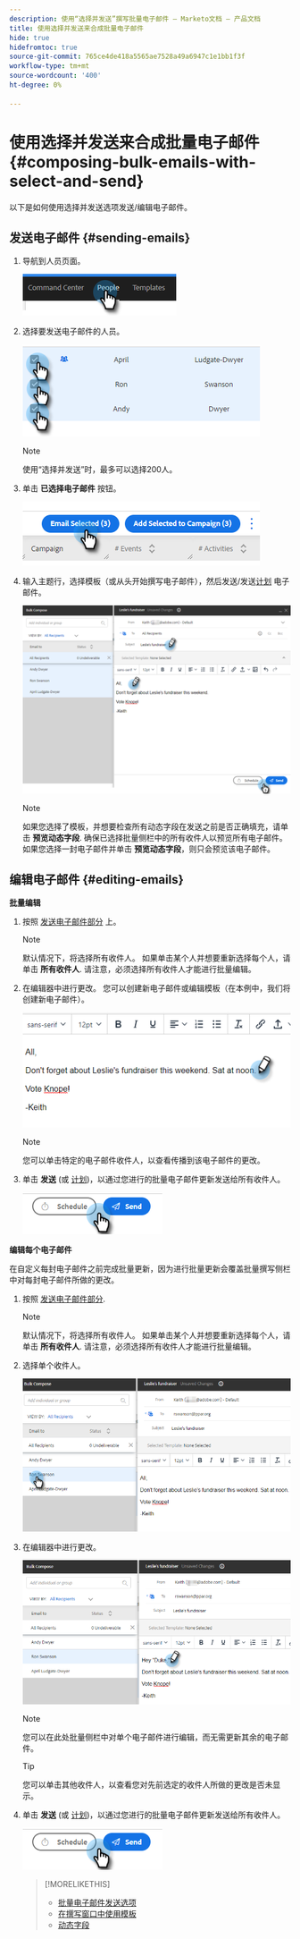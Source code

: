 ```yaml
---
description: 使用“选择并发送”撰写批量电子邮件 — Marketo文档 — 产品文档
title: 使用选择并发送来合成批量电子邮件
hide: true
hidefromtoc: true
source-git-commit: 765ce4de418a5565ae7528a49a6947c1e1bb1f3f
workflow-type: tm+mt
source-wordcount: '400'
ht-degree: 0%

---
```


# 使用选择并发送来合成批量电子邮件 {#composing-bulk-emails-with-select-and-send}

以下是如何使用选择并发送选项发送/编辑电子邮件。

## 发送电子邮件 {#sending-emails}

1. 导航到人员页面。

   ![](assets/composing-bulk-emails-with-select-and-send-1.png)

1. 选择要发送电子邮件的人员。

   ![](assets/composing-bulk-emails-with-select-and-send-2.png)

   >[!NOTE]
   >
   >使用“选择并发送”时，最多可以选择200人。

1. 单击 **已选择电子邮件** 按钮。

   ![](assets/composing-bulk-emails-with-select-and-send-3.png)

1. 输入主题行，选择模板（或从头开始撰写电子邮件），然后发送/发送[计划](/help/marketo/product-docs/marketo-sales-connect/email/using-the-compose-window/scheduling-an-email.md) 电子邮件。

   ![](assets/composing-bulk-emails-with-select-and-send-4.png)

   >[!NOTE]
   >
   >如果您选择了模板，并想要检查所有动态字段在发送之前是否正确填充，请单击 **预览动态字段**. 确保已选择批量侧栏中的所有收件人以预览所有电子邮件。 如果您选择一封电子邮件并单击 **预览动态字段**，则只会预览该电子邮件。

## 编辑电子邮件 {#editing-emails}

**批量编辑**

1. 按照 [发送电子邮件部分](#sending-emails) 上。

   >[!NOTE]
   >
   >默认情况下，将选择所有收件人。 如果单击某个人并想要重新选择每个人，请单击 **所有收件人**. 请注意，必须选择所有收件人才能进行批量编辑。

1. 在编辑器中进行更改。 您可以创建新电子邮件或编辑模板（在本例中，我们将创建新电子邮件）。

   ![](assets/composing-bulk-emails-with-select-and-send-5.png)

   >[!NOTE]
   >
   >您可以单击特定的电子邮件收件人，以查看传播到该电子邮件的更改。

1. 单击 **发送** (或 [计划](/help/marketo/product-docs/marketo-sales-connect/email/using-the-compose-window/scheduling-an-email.md))，以通过您进行的批量电子邮件更新发送给所有收件人。

   ![](assets/composing-bulk-emails-with-select-and-send-6.png)

**编辑每个电子邮件**

在自定义每封电子邮件之前完成批量更新，因为进行批量更新会覆盖批量撰写侧栏中对每封电子邮件所做的更改。

1. 按照 [发送电子邮件部分](#sending-emails).

   >[!NOTE]
   >
   >默认情况下，将选择所有收件人。 如果单击某个人并想要重新选择每个人，请单击 **所有收件人**. 请注意，必须选择所有收件人才能进行批量编辑。

1. 选择单个收件人。

   ![](assets/composing-bulk-emails-with-select-and-send-7.png)

1. 在编辑器中进行更改。

   ![](assets/composing-bulk-emails-with-select-and-send-8.png)

   >[!NOTE]
   >
   >您可以在此处批量侧栏中对单个电子邮件进行编辑，而无需更新其余的电子邮件。

   >[!TIP]
   >
   >您可以单击其他收件人，以查看您对先前选定的收件人所做的更改是否未显示。

1. 单击 **发送** (或 [计划](/help/marketo/product-docs/marketo-sales-connect/email/using-the-compose-window/scheduling-an-email.md))，以通过您进行的批量电子邮件更新发送给所有收件人。

   ![](assets/composing-bulk-emails-with-select-and-send-9.png)

   >[!MORELIKETHIS]
   >
   >* [批量电子邮件发送选项](/help/marketo/product-docs/marketo-sales-insight/actions/email/using-the-compose-window/bulk-emailing-options.md)
   >* [在撰写窗口中使用模板](/help/marketo/product-docs/marketo-sales-connect/email/using-the-compose-window/using-a-template-in-the-compose-window.md)
   >* [动态字段](/help/marketo/product-docs/marketo-sales-connect/templates/dynamic-fields/how-to-insert-dynamic-fields.md)

